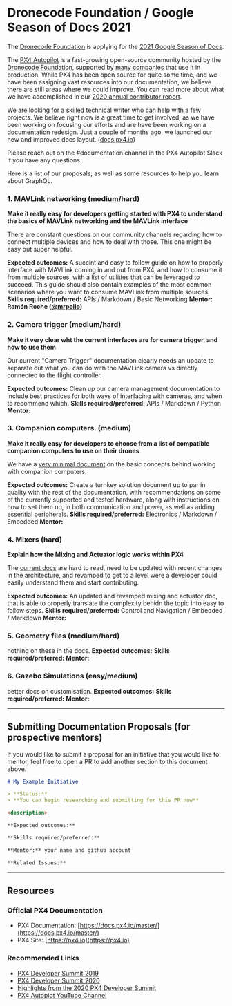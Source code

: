 # Dronecode Foundation / Google Season of Docs 2021

The [Dronecode Foundation](https://www.dronecode.org) is applying for the [2021 Google Season of Docs](https://developers.google.com/season-of-docs).

The [PX4 Autopilot](https://px4.io) is a fast-growing open-source community hosted by the [Dronecode Foundation]((https://www.dronecode.org)), supported by [many companies](https://www.dronecode.org/our-members/) that use it in production. While PX4 has been open source for quite some time, and we have been assigning vast resources into our documentation, we believe there are still areas where we could improve. You can read more about what we have accomplished in our [2020 annual contributor report](https://www.dronecode.org/contributor-report-2020-celebrating-one-big-year-of-open-source/).

We are looking for a skilled technical writer who can help with a few projects. We believe right now is a great time to get involved, as we have been working on focusing our efforts and are have been working on a documentation redesign. Just a couple of months ago, we launched our new and improved docs layout. ([docs.px4.io](https://docs.px4.io/master/))

Please reach out on the #documentation channel in the PX4 Autopilot Slack if you have any questions.

Here is a list of our proposals, as well as some resources to help you learn about GraphQL.

### 1. MAVLink networking (medium/hard)

**Make it really easy for developers getting started with PX4 to
understand the basics of MAVLink networking and the MAVLink interface**

There are constant questions on our community channels regarding how to connect multiple devices and how to deal with those. This one might be easy but super helpful.

**Expected outcomes:** A succint and easy to follow guide on how to
properly interface with MAVLink coming in and out from PX4, and how to
consume it from multiple sources, with a list of utilities that can be
leveraged to succeed. This guide should also contain examples of the
most common scenarios where you want to consume MAVLink from multiple
sources.
**Skills required/preferred:** APIs / Markdown / Basic Networking
**Mentor: Ramón Roche ([@mrpollo](https://github.com/mrpollo))**

### 2. Camera trigger (medium/hard)

**Make it very clear wht the current interfaces are for camera trigger,
and how to use them**

Our current "Camera Trigger" documentation clearly needs an update to separate out what you can do with the MAVLink camera vs directly connected to the flight controller.

**Expected outcomes:** Clean up our camera management documentation to
include best practices for both ways of interfacing with cameras, and
when to recommend which.
**Skills required/preferred:** APIs / Markdown / Python
**Mentor:**


### 3. Companion computers. (medium)

**Make it really easy for developers to choose from a list of compatible
companion computers to use on their drones**

We have a [very minimal document](https://docs.px4.io/master/en/peripherals/companion_computer_peripherals.html) on the basic concepts behind working with companion computers.

**Expected outcomes:** Create a turnkey solution document up to par in quality with the rest of the documentation, with recommendations on some of the currently supported and tested hardware, along with instructions on how to set them up, in both communication and power, as well as adding essential peripherals.
**Skills required/preferred:** Electronics / Markdown / Embedded
**Mentor:**

### 4. Mixers (hard)

**Explain how the Mixing and Actuator logic works within PX4**

The [current docs](https://docs.px4.io/master/en/concept/mixing.html) are hard to read, need to be updated with recent changes in the architecture, and revamped to get to a level were a developer could easily understand them and start contributing.

**Expected outcomes:** An updated and revamped mixing and actuator doc,
that is able to properly translate the complexity behidn the topic into
easy to follow steps.
**Skills required/preferred:** Control and Navigation / Embedded /
Markdown
**Mentor:**

### 5. Geometry files (medium/hard)
nothing on these in the docs.
**Expected outcomes:**
**Skills required/preferred:**
**Mentor:**

### 6. Gazebo Simulations (easy/medium)
better docs on customisation.
**Expected outcomes:**
**Skills required/preferred:**
**Mentor:**

---

## Submitting Documentation Proposals (for prospective mentors)

If you would like to submit a proposal for an initiative that you would like to mentor, feel free to open a PR to add another section to this document above.

```md
# My Example Initiative

> **Status:**
> **You can begin researching and submitting for this PR now**

<description>

**Expected outcomes:**

**Skills required/preferred:**

**Mentor:** your name and github account

**Related Issues:**
```

---

## Resources

### Official PX4 Documentation

- PX4 Documentation: [https://docs.px4.io/master/](https://docs.px4.io/master/)
- PX4 Site: [https://px4.io](https://px4.io)

### Recommended Links

- [PX4 Developer Summit 2019](https://www.dronecode.org/dev-summit-zurich/)
- [PX4 Developer Summit 2020](https://px4.io/virtual-2020/)
- [Highlights from the 2020 PX4 Developer Summit](https://www.dronecode.org/highlights-from-the-2020-px4-developer-summit/)
- [PX4 Autopiot YouTube Channel](https://www.youtube.com/channel/UCkrtSvera-xusjMtgMUe-HA)
